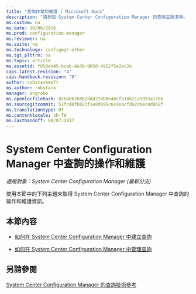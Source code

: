 ```yaml
---
title: "查詢作業和維護 | Microsoft Docs"
description: "請參閱 System Center Configuration Manager 的查詢主題清單。 重點是操作和維護。"
ms.custom: na
ms.date: 10/06/2016
ms.prod: configuration-manager
ms.reviewer: na
ms.suite: na
ms.technology: configmgr-other
ms.tgt_pltfrm: na
ms.topic: article
ms.assetid: f050ee45-bcab-4a3b-9050-4952f5e2ec2e
caps.latest.revision: "4"
caps.handback.revision: "0"
author: robstackmsft
ms.author: robstack
manager: angrobe
ms.openlocfilehash: 82648626882ddd23db0e40cfb18621a5953a1786
ms.sourcegitcommit: 51fc48fb023f1e8d995c6c4eacfda7dbec4d0b2f
ms.translationtype: HT
ms.contentlocale: zh-TW
ms.lasthandoff: 08/07/2017
---
```

# <a name="operations-and-maintenance-for-queries-in-system-center-configuration-manager"></a>System Center Configuration Manager 中查詢的操作和維護

*適用對象：System Center Configuration Manager (最新分支)*

使用本節中的下列主題來取得 System Center Configuration Manager 中查詢的操作和維護資訊。  

## <a name="in-this-section"></a>本節內容  

-   [如何在 System Center Configuration Manager 中建立查詢](../../../core/servers/manage/create-queries.md)  

-   [如何在 System Center Configuration Manager 中管理查詢](../../../core/servers/manage/manage-queries.md)  

## <a name="see-also"></a>另請參閱  
 [System Center Configuration Manager 的查詢技術參考](../../../core/servers/manage/queries-technical-reference.md)
